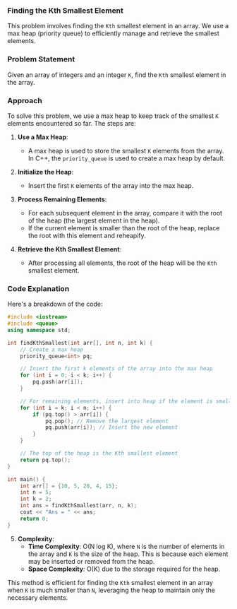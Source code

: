 ###  Finding the Kth Smallest Element

This problem involves finding the `Kth` smallest element in an array. We use a max heap (priority queue) to efficiently manage and retrieve the smallest elements.

### Problem Statement

Given an array of integers and an integer `K`, find the `Kth` smallest element in the array.

### Approach

To solve this problem, we use a max heap to keep track of the smallest `K` elements encountered so far. The steps are:

1. **Use a Max Heap**:
   - A max heap is used to store the smallest `K` elements from the array. In C++, the `priority_queue` is used to create a max heap by default.

2. **Initialize the Heap**:
   - Insert the first `K` elements of the array into the max heap.

3. **Process Remaining Elements**:
   - For each subsequent element in the array, compare it with the root of the heap (the largest element in the heap).
   - If the current element is smaller than the root of the heap, replace the root with this element and reheapify.

4. **Retrieve the Kth Smallest Element**:
   - After processing all elements, the root of the heap will be the `Kth` smallest element.

### Code Explanation

Here's a breakdown of the code:

```cpp
#include <iostream>
#include <queue>
using namespace std;

int findKthSmallest(int arr[], int n, int k) {
    // Create a max heap
    priority_queue<int> pq;

    // Insert the first k elements of the array into the max heap
    for (int i = 0; i < k; i++) {
        pq.push(arr[i]);
    }

    // For remaining elements, insert into heap if the element is smaller than the max element in the heap
    for (int i = k; i < n; i++) {
        if (pq.top() > arr[i]) {
            pq.pop(); // Remove the largest element
            pq.push(arr[i]); // Insert the new element
        }
    }

    // The top of the heap is the Kth smallest element
    return pq.top();
}

int main() {
    int arr[] = {10, 5, 20, 4, 15};
    int n = 5;
    int k = 2;
    int ans = findKthSmallest(arr, n, k);
    cout << "Ans = " << ans;
    return 0;
}
```


5. **Complexity**:
   - **Time Complexity**: O(N log K), where `N` is the number of elements in the array and `K` is the size of the heap. This is because each element may be inserted or removed from the heap.
   - **Space Complexity**: O(K) due to the storage required for the heap.

This method is efficient for finding the `Kth` smallest element in an array when `K` is much smaller than `N`, leveraging the heap to maintain only the necessary elements.
